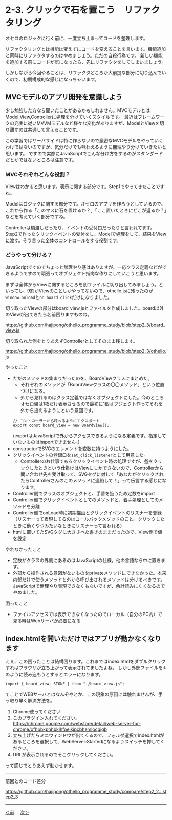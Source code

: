 # 2-3. クリックで石を置こう　リファクタリング

オセロのロジックに行く前に、一度立ち止まってコードを整理します。

リファクタリングとは機能は変えずにコードを変えることを言います。機能追加と同時にリファクタするのはやめましょう。ただの自殺行為です。
新しい機能を追加する前にコードが気になったら、先にリファクタをしてしまいましょう。

しかしながら今回やることは、リファクタどころか大前提な部分に切り込んでいくので、初期構成的な感じになっちゃいます。

## MVCモデルのアプリ開発を意識しよう

少し勉強した方なら聞いたことがあるかもしれません。MVCモデルとはModel,View,Controllerに処理を分けていくスタイルです。
最近はフレームワークの充実に従いMVVMモデルなど様々な変化がありますが、ModelとViewを切り離すのは共通して言えることです。

この学習ではサーバサイドは特に作らないので厳密なMVCモデルをやっていくわけではないのですが、気分だけでも味わえるように無理やり分けていきたいと思います。
ですので実際にJavaScriptでこんな分け方をするのがスタンダードだとかではないところは注意です。

### MVCそれぞれどんな役割？

Viewはわかると思います。表示に関する部分です。Step1でやってきたことですね。

Modelはロジックに関する部分です。オセロのアプリを作ろうとしているので、これから作る「このマスに石を置けるか？」「ここ置いたときにどこが返るか？」などを考えていく部分ですね。

Controllerは橋渡しだったり、イベントの受付口だったりと言われてます。Step2で作ったクリックイベントの受付をし、Modelで処理をして、結果をViewに渡す。そう言った全体のコントロールをする役割です。

### どうやって分ける？

JavaScriptですのでちょっと無理やり感はありますが、一応クラス定義などができるようですので頑張ってオブジェクト指向な作りにしていこうと思います。

まずは全体からViewに関するところを別ファイルに切り出してみましょう。といっても、9割がViewのことしかやってないので、othello.jsに残ったのが
`window.onload`と`on_board_click`だけになりました。

切り取ったViewの部分はboard_view.jsとファイルを作成しました。board以外のViewが出てきたら名前困りますものね。

https://github.com/hajipong/othello_programme_study/blob/step2_3/board_view.js

切り取られた側をとりあえずControllerとしてそのまま残します。

https://github.com/hajipong/othello_programme_study/blob/step2_3/othello.js


やったこと
* ただのメソッドの集まりだったのを、BoardViewクラスにまとめた。
  * それぞれのメソッドが「BoardViewクラスの〇〇メソッド」という位置づけになる。
  * 外から見れるのはクラス定義ではなくオブジェクトにした。今のところオセロ盤は1枚だけ表示させるので最初に1個オブジェクト作ってそれを外から扱えるようにという意図です。
  ```
  // コントローラーから呼べるようにエクスポート
  export const board_view = new BoardView();
  ```
  (exportはJavaScriptで外からアクセスできるようになる定義です。指定していないものはimportできません。)
* constructorでSVGのエレメントを変数に持つようにした。
* クリックイベントの登録口を`set_click_listener`として用意した。
  * Controllerのお仕事であるクリックイベント時の処理ですが、盤をクリックしたときという仕掛けはViewにしかできないので、Controllerから問い合わせ先を受け取って、SVGタグに対して「あなたがクリックされたらControllerさんのこのメソッドに連絡して！」って伝言する感じになります。
* Controller側でクラスのオブジェクトと、手番を扱うため定数をimport
* Controller側でクリックイベントとしてのメソッドと、着手処理としてのメソッドを分離
* Controller側でonLoad時に初期描画とクリックイベントのリスナーを登録（リスナーって表現してるのはコールバックメソッドのこと。クリックしたときに動くやつみたいなときにリスナーって言われる）
* htmlに置いてたSVGタグに大きさべた書きのままだったので、View側で値を設定

やれなかったこと
* 定数がクラスの外側にあるのはJavaScriptの仕様。他の言語なら中に置きます。
* 外部から操作される意図がないものをprivateメソッドにできなかった。本来内部だけで使うメソッドと外から呼び出されるメソッドは分けるべきです。JavaScriptで無理やり表現できなくもないですが、余計読みにくくなるのでやめました。

困ったこと
* ファイルアクセスでは表示できなくなったのでローカル（自分のPC内）で見る時はWebサーバが必要になる

## index.htmlを開いただけではアプリが動かなくなります

えぇ、この困ったことは結構困ります。これまではindex.htmlをダブルクリックすればブラウザが立ち上がって表示されてましたよね。
しかし外部ファイルを↓のように読み込もうとするとエラーになります。
```
import { board_view, STONE } from "./board_view.js";
```

てことでWEBサーバとはなんぞやとか、この現象の原因には触れませんが、手っ取り早く解決方法を。

1. Chrome使ってください
1. このプラグイン入れてください。  https://chrome.google.com/webstore/detail/web-server-for-chrome/ofhbbkphhbklhfoeikjpcbhemlocgigb
1. 立ち上げたらミニウィンドウが出てくるので、フォルダ選択でindex.htmlがあるところを選択して、WebServer:Startedになるようスイッチを押してください。
1. URLが表示されるのでそこクリックしてください。

って感じでとりあえず動かせます。
- - -
前回とのコード差分

https://github.com/hajipong/othello_programme_study/compare/step2_2...step2_3
- - -

[＜前](https://github.com/hajipong/othello_programme_study/tree/step2_2)　
[次＞](https://github.com/hajipong/othello_programme_study/tree/step2_4)
